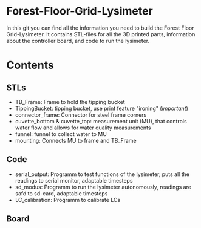 # Forest-Floor-Grid-Lysimeter
In this git you can find all the information you need to build the Forest Floor Grid-Lysimeter.
It contains STL-files for all the 3D printed parts, information about the controller board, and code to run the lysimeter.

# Contents
## STLs
- TB_Frame: Frame to hold the tipping bucket
- TippingBucket: tipping bucket, use print feature "ironing" (*important*)
- connector_frame: Connector for steel frame corners
- cuvette_bottom & cuvette_top: measurement unit (MU), that controls water flow and allows for water quality measurements
- funnel: funnel to collect water to MU
- mounting: Connects MU to  frame and TB_Frame
  
## Code
- serial_output: Programm to test functions of the lysimeter, puts all the readings to serial monitor, adaptable timesteps
- sd_modus: Programm to run the lysimeter autonomously, readings are safd to sd-card, adaptable timesteps
- LC_calibration: Programm to calibrate LCs

## Board


